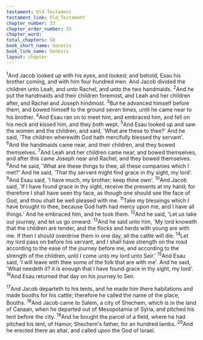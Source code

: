 ```yaml
---
testament: Old Testament
testament_link: Old_Testament
chapter_number: 33
chapter_order_number: 33
chapter_word: 
total_chapters: 50
book_short_name: Genesis
book_link_name: Genesis
layout: chapter
---
```


<sup>1</sup>And Jacob looked up with his eyes, and looked; and behold, Esau his brother coming, and with him four hundred men. And Jacob divided the children unto Leah, and unto Rachel, and unto the two handmaids. <sup>2</sup>And he put the handmaids and their children foremost, and Leah and her children after, and Rachel and Joseph hindmost. <sup>3</sup>But he advanced himself before them, and bowed himself to the ground seven times, until he came near to his brother. <sup>4</sup>And Esau ran on to meet him, and embraced him, and fell on his neck and kissed him, and they both wept. <sup>5</sup>And Esau looked up and saw the women and the children, and said, 'What are these to thee?'  And he said, 'The children wherewith God hath mercifully blessed thy servant'. <sup>6</sup>And the handmaids came near, and their children, and they bowed themselves. <sup>7</sup>And Leah and her children came near, and bowed themselves, and after this came Joseph near and Rachel, and they  bowed  themselves. <sup>8</sup>And  he  said,  'What  are  these  things  to  thee,  all  these companies which I met?' And he said, 'That thy servant might find grace in thy sight, my lord'. <sup>9</sup>And Esau said, 'I have much, my brother; keep thine own'. <sup>10</sup>And Jacob said, 'If I have found grace in thy sight, receive the presents at my hand; for therefore I shall have seen thy face, as though one should see the face of God, and thou shalt be well pleased with me. <sup>11</sup>Take my blessings which I have brought to thee, because God hath had mercy upon me, and I have all things.' And he embraced him, and he took them. <sup>12</sup>And he said, 'Let us take our journey, and let us go onward. <sup>13</sup>And he said unto him, 'My lord knoweth that the children are tender, and the flocks and herds with young are with me. If then I should overdrive them in one day, all the cattle will die. <sup>14</sup>Let my lord pass on before his servant, and I shall have strength on the road according to the ease of the journey before me, and according to the strength of the children, until I come unto my lord unto Seir.' <sup>15</sup>And Esau said, 'I will leave with thee some of the folk that are with me'. And he said, 'What needeth it? it is enough that I have found grace in thy sight, my lord'. <sup>16</sup>And Esau returned that day on his journey to Seir. 

<sup>17</sup>And Jacob departeth to his tents, and he made him there habitations and made booths for his cattle; therefore he called the name of the place, Booths. <sup>18</sup>And Jacob came to Salem, a city of Shechem, which is in the land of Canaan, when he departed out of Mesopotamia of Syria, and pitched his tent before the city. <sup>19</sup>And he bought the parcel of a field, where he had pitched his tent, of Hamor, Shechem's father, for an hundred lambs. <sup>20</sup>And he erected there an altar, and called upon the God of Israel.
